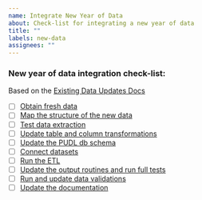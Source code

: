 ```yaml
---
name: Integrate New Year of Data
about: Check-list for integrating a new year of data
title: ""
labels: new-data
assignees: ""
---
```


### New year of data integration check-list:

Based on the [Existing Data Updates Docs](https://catalystcoop-pudl.readthedocs.io/en/latest/dev/existing_data_updates.html)

- [ ] [Obtain fresh data](https://catalystcoop-pudl.readthedocs.io/en/latest/dev/existing_data_updates.html#obtain-fresh-data)
- [ ] [Map the structure of the new data](https://catalystcoop-pudl.readthedocs.io/en/latest/dev/existing_data_updates.html#map-the-structure-of-the-new-data)
- [ ] [Test data extraction](https://catalystcoop-pudl.readthedocs.io/en/latest/dev/existing_data_updates.html#test-data-extraction)
- [ ] [Update table and column transformations](https://catalystcoop-pudl.readthedocs.io/en/latest/dev/existing_data_updates.html#update-table-column-transformations)
- [ ] [Update the PUDL db schema](https://catalystcoop-pudl.readthedocs.io/en/latest/dev/existing_data_updates.html#update-the-pudl-db-schema)
- [ ] [Connect datasets](https://catalystcoop-pudl.readthedocs.io/en/latest/dev/existing_data_updates.html#connect-datasets)
- [ ] [Run the ETL](https://catalystcoop-pudl.readthedocs.io/en/latest/dev/existing_data_updates.html#run-the-etl)
- [ ] [Update the output routines and run full tests](https://catalystcoop-pudl.readthedocs.io/en/latest/dev/existing_data_updates.html#update-the-output-routines-and-run-full-tests)
- [ ] [Run and update data validations](https://catalystcoop-pudl.readthedocs.io/en/latest/dev/existing_data_updates.html#run-and-update-data-validations)
- [ ] [Update the documentation](https://catalystcoop-pudl.readthedocs.io/en/latest/dev/existing_data_updates.html#update-the-documentation)
